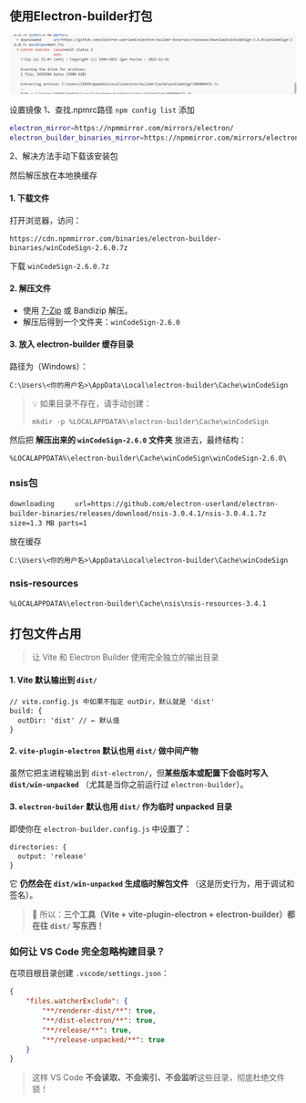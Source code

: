 ## 使用Electron-builder打包

![1760191374170](image/打包问题记录/1760191374170.png)


设置镜像
1、查找.npmrc路径 `npm config list`
添加

```bash
electron_mirror=https://npmmirror.com/mirrors/electron/
electron_builder_binaries_mirror=https://npmmirror.com/mirrors/electron-builder-binaries/

```

2、解决方法手动下载该安装包

然后解压放在本地换缓存

#### 1. **下载文件**

打开浏览器，访问：

```
https://cdn.npmmirror.com/binaries/electron-builder-binaries/winCodeSign-2.6.0.7z
```

下载 `winCodeSign-2.6.0.7z`

#### 2. **解压文件**

* 使用 [7-Zip](https://www.7-zip.org/) 或 Bandizip 解压。
* 解压后得到一个文件夹：`winCodeSign-2.6.0`

#### 3. **放入 electron-builder 缓存目录**

路径为（Windows）：

```
C:\Users\<你的用户名>\AppData\Local\electron-builder\Cache\winCodeSign
```

> 💡 如果目录不存在，请手动创建：
>
> ```
> mkdir -p %LOCALAPPDATA%\electron-builder\Cache\winCodeSign
> ```

然后把 **解压出来的 `winCodeSign-2.6.0` 文件夹** 放进去，最终结构：

```
%LOCALAPPDATA%\electron-builder\Cache\winCodeSign\winCodeSign-2.6.0\
```

### nsis包

`downloading     url=https://github.com/electron-userland/electron-builder-binaries/releases/download/nsis-3.0.4.1/nsis-3.0.4.1.7z size=1.3 MB parts=1`

放在缓存

```
C:\Users\<你的用户名>\AppData\Local\electron-builder\Cache\winCodeSign
```

### nsis-resources

```
%LOCALAPPDATA%\electron-builder\Cache\nsis\nsis-resources-3.4.1
```

## 打包文件占用

> 让 Vite 和 Electron Builder 使用完全独立的输出目录

#### 1. **Vite 默认输出到 `dist/`**

```
// vite.config.js 中如果不指定 outDir，默认就是 'dist'
build: {
  outDir: 'dist' // ← 默认值
}
```

#### 2. **`vite-plugin-electron` 默认也用 `dist/` 做中间产物**

虽然它把主进程输出到 `dist-electron/`，但**某些版本或配置下会临时写入 `dist/win-unpacked`** （尤其是当你之前运行过 `electron-builder`）。

#### 3. **`electron-builder` 默认也用 `dist/` 作为临时 unpacked 目录**

即使你在 `electron-builder.config.js` 中设置了：

```
directories: {
  output: 'release'
}
```

它 **仍然会在 `dist/win-unpacked` 生成临时解包文件** （这是历史行为，用于调试和签名）。

> 📌 所以：**三个工具（Vite + vite-plugin-electron + electron-builder）都在往 `dist/` 写东西！**

### 如何让 VS Code 完全忽略构建目录？

在项目根目录创建 `.vscode/settings.json`：

```json
{
    "files.watcherExclude": {
        "**/renderer-dist/**": true,
        "**/dist-electron/**": true,
        "**/release/**": true,
        "**/release-unpacked/**": true
    }
}

```

> 这样 VS Code **不会读取、不会索引、不会监听**这些目录，彻底杜绝文件锁！
